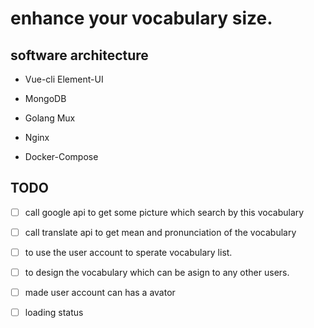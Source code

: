# enhance your vocabulary size.

## software architecture

- Vue-cli Element-UI

- MongoDB

- Golang Mux

- Nginx

- Docker-Compose

## TODO

- [ ] call google api to get some picture which search by this vocabulary

- [ ] call translate api to get mean and pronunciation of the vocabulary

- [ ] to use the user account to sperate vocabulary list.

- [ ] to design the vocabulary which can be asign to any other users.

- [ ] made user account can has a avator

- [ ] loading status
